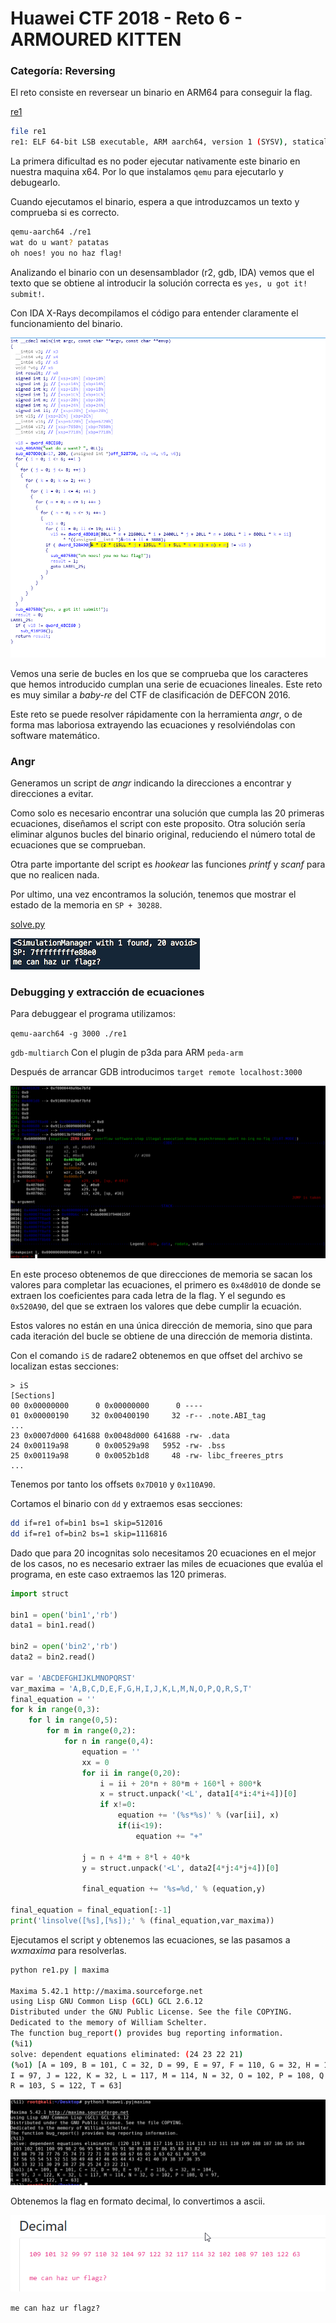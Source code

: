 # Huawei CTF 2018 - Reto 6 - ARMOURED KITTEN
### Categoría: Reversing

El reto consiste en reversear un binario en ARM64 para conseguir la flag.

[re1](re1)

```bash
file re1
re1: ELF 64-bit LSB executable, ARM aarch64, version 1 (SYSV), statically linked, for GNU/Linux 3.7.0, BuildID[sha1]=48e70b04d5fdfcaccb8442dda6fec030f0f6b822, stripped
```

La primera dificultad es no poder ejecutar nativamente este binario en nuestra maquina x64.
Por lo que instalamos `qemu` para ejecutarlo y debugearlo.

Cuando ejecutamos el binario, espera a que introduzcamos un texto y comprueba si es correcto.

```bash
qemu-aarch64 ./re1
wat do u want? patatas
oh noes! you no haz flag!
```

Analizando el binario con un desensamblador (r2, gdb, IDA) vemos que el texto que se obtiene al introducir la solución correcta es `yes, u got it! submit!`.

Con IDA X-Rays decompilamos el código para entender claramente el funcionamiento del binario.

![](img/xrays.png)

Vemos una serie de bucles en los que se comprueba que los caracteres que hemos introducido cumplan una serie de ecuaciones lineales. Este reto es muy similar a *baby-re* del CTF de clasificación de DEFCON 2016.

Este reto se puede resolver rápidamente con la herramienta *angr*, o de forma mas laboriosa extrayendo las ecuaciones y resolviéndolas con software matemático.

### Angr

Generamos un script de *angr* indicando la direcciones a encontrar y direcciones a evitar.

Como solo es necesario encontrar una solución que cumpla las 20 primeras ecuaciones, diseñamos el script con este proposito. Otra solución sería eliminar algunos bucles del binario original, reduciendo el número total de ecuaciones que se comprueban.

Otra parte importante del script es *hookear* las funciones *printf* y *scanf* para que no realicen nada.

Por ultimo, una vez encontramos la solución, tenemos que mostrar el estado de la memoria en `SP + 30288`.

[solve.py](solve.py)

![](img/angr-solve.png)


### Debugging y extracción de ecuaciones

Para debuggear el programa utilizamos:

`qemu-aarch64 -g 3000 ./re1`

`gdb-multiarch` Con el plugin de p3da para ARM `peda-arm`

Después de arrancar GDB introducimos `target remote localhost:3000`

![](img/reversing-arm.png)

En este proceso obtenemos de que direcciones de memoria se sacan los valores para completar las ecuaciones, el primero es `0x48d010` de donde se extraen los coeficientes para cada letra de la flag. Y el segundo es `0x520A90`, del que se extraen los valores que debe cumplir la ecuación.

Estos valores no están en una única dirección de memoria, sino que para cada iteración del bucle se obtiene de una dirección de memoria distinta.

Con el comando `iS` de radare2 obtenemos en que offset del archivo se localizan estas secciones:
```
> iS
[Sections]
00 0x00000000      0 0x00000000      0 ----
01 0x00000190     32 0x00400190     32 -r-- .note.ABI_tag
...
23 0x0007d000 641688 0x0048d000 641688 -rw- .data
24 0x00119a98      0 0x00529a98   5952 -rw- .bss
25 0x00119a98      0 0x0052b1d8     48 -rw- libc_freeres_ptrs
...
```

Tenemos por tanto los offsets `0x7D010` y `0x110A90`.

Cortamos el binario con `dd` y extraemos esas secciones:

```bash
dd if=re1 of=bin1 bs=1 skip=512016
dd if=re1 of=bin2 bs=1 skip=1116816
```

Dado que para 20 incognitas solo necesitamos 20 ecuaciones en el mejor de los casos, no es necesario extraer las miles de ecuaciones que evalúa el programa, en este caso extraemos las 120 primeras.

```python
import struct

bin1 = open('bin1','rb')
data1 = bin1.read()

bin2 = open('bin2','rb')
data2 = bin2.read()

var = 'ABCDEFGHIJKLMNOPQRST'
var_maxima = 'A,B,C,D,E,F,G,H,I,J,K,L,M,N,O,P,Q,R,S,T'
final_equation = ''
for k in range(0,3):
    for l in range(0,5):
        for m in range(0,2):
            for n in range(0,4):
                equation = ''
                xx = 0
                for ii in range(0,20):
                    i = ii + 20*n + 80*m + 160*l + 800*k
                    x = struct.unpack('<L', data1[4*i:4*i+4])[0]
                    if x!=0:
                        equation += '(%s*%s)' % (var[ii], x)
                        if(ii<19):
                            equation += "+"

                j = n + 4*m + 8*l + 40*k
                y = struct.unpack('<L', data2[4*j:4*j+4])[0]

                final_equation += '%s=%d,' % (equation,y)

final_equation = final_equation[:-1]
print('linsolve([%s],[%s]);' % (final_equation,var_maxima))
```

Ejecutamos el script y obtenemos las ecuaciones, se las pasamos a *wxmaxima* para resolverlas.

```bash
python re1.py | maxima

Maxima 5.42.1 http://maxima.sourceforge.net
using Lisp GNU Common Lisp (GCL) GCL 2.6.12
Distributed under the GNU Public License. See the file COPYING.
Dedicated to the memory of William Schelter.
The function bug_report() provides bug reporting information.
(%i1)
solve: dependent equations eliminated: (24 23 22 21)
(%o1) [A = 109, B = 101, C = 32, D = 99, E = 97, F = 110, G = 32, H = 104,
I = 97, J = 122, K = 32, L = 117, M = 114, N = 32, O = 102, P = 108, Q = 97,
R = 103, S = 122, T = 63]
```

![](img/flag.png)

Obtenemos la flag en formato decimal, lo convertimos a ascii.

![](img/flag2.png)

`me can haz ur flagz?`
